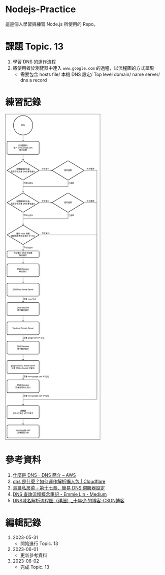 # Nodejs-Practice
這是個人學習與練習 Node.js 所使用的 Repo。

# 課題 Topic. 13
1. 學習 DNS 的運作流程
2. 將使用者於瀏覽器中連入 `www.google.com` 的過程，以流程圖的方式呈現
    - 需要包含 hosts file/ 本機 DNS 設定/ Top level domain/ name server/ dns a record

# 練習記錄
![DNS 運作流程](Image/Topic-13.png)

# 參考資料
1. [什麼是 DNS – DNS 簡介 – AWS](https://aws.amazon.com/tw/route53/what-is-dns/)
2. [dns 是什麼？如何運作解析懶人包 | Cloudflare](https://www.cloudflare.com/zh-tw/learning/dns/what-is-dns/)
3. [鳥哥私房菜 - 第十七章、簡易 DNS 伺服器設定](https://www.vbird.org/linux_server/redhat9/0350dns.php)
4. [DNS 查詢流程概念筆記 - Emmie Lin - Medium](https://emmielin.medium.com/dns-%E6%9F%A5%E8%A9%A2%E6%B5%81%E7%A8%8B%E6%A6%82%E5%BF%B5%E7%AD%86%E8%A8%98-3a420460d396)
5. [DNS域名解析流程图（详细）_十年少i的博客-CSDN博客](https://blog.csdn.net/fristjcjdncg/article/details/108463501)

# 編輯記錄
1. 2023-05-31
    - 開始進行 Topic. 13
2. 2023-06-01
    - 更新參考資料
3. 2023-06-02
    - 完成 Topic. 13
